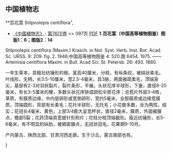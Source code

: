 
## 中国植物志

**百花蒿 Stilpnolepis centiflora",

* [《中国植物志》](http://www.iplant.cn/frps)- [第76(1)卷](http://www.iplant.cn/frps/vol/76(1)) >> 097页 [PDF](http://www.iplant.cn/frps/pdf/76(1)/097.PDF)
**1.百花蒿（中国高等植物图鉴）图版1：6；图版2：14**

Stilpnolepis centiflora (Maxim.) Krasch. in Not. Syst. Herb. Inst. Bot. Acad. Sc. URSS. 9: 209. fig. 2. 1946;中国高等植物图鉴 4: 520.图 6454. 1975. ——Artemisia centiflora Maxim. in Bull. Acad Sci. St. Petersb. 26: 493. 1880.

一年生草本，具粗壮纺锤形的根。茎高40厘米，分枝，有纵条纹，被绢状柔毛。叶线形，无柄，长3.5-10厘米，宽2.5-4毫米，具3脉，两面被疏柔毛，顶端渐尖，基部有2-3对羽状裂片，裂片条形，平展。头状花序半球形，下垂，直径8-20毫米，有长3-5厘米的梗，多数头状花序排成疏松伞房花序；总苞片外层3-4枚，草质，有膜质边缘，中内层卵形或宽倒卵形，宽约5毫米，全部膜质或边缘宽膜质，顶端圆形，背部有长柔毛；花托半球形，无托毛；小花极多数，全为两性，结实；花冠长4毫米，黄色，上部3/4膨大呈宽杯状，直径2毫米，膜质，外面被腺点，檐部5裂；花药顶端具宽披针形附片；花柱分枝顶端截形。瘦近纺锤形，长5-6毫米，有不明显的纵肋，被稠密腺点，无冠状冠毛。花果期9-10月。

产内蒙古、陕西北部、甘肃河西走廊。生于沙丘。蒙古南部也有。

}